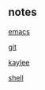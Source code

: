 ## notes

[emacs](https://github.com/mikeyford/notes/blob/master/emacs.md)

[git](https://github.com/mikeyford/notes/blob/master/git.md)

[kaylee](https://github.com/mikeyford/notes/blob/master/kaylee.md)

[shell](https://github.com/mikeyford/notes/blob/master/shell.md)
